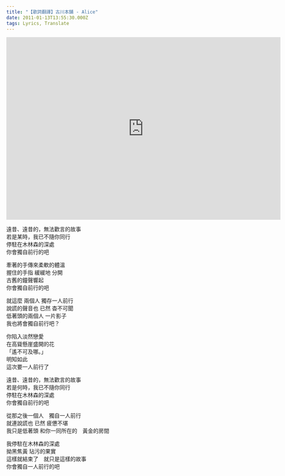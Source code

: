 ```yaml
---
title: "【歌詞翻譯】古川本舗 - Alice"
date: 2011-01-13T13:55:30.000Z
tags: Lyrics, Translate
---
```


<iframe width="720" height="480" src="https://www.youtube.com/embed/MwouxFPLxBk" frameborder="0" allow="accelerometer; autoplay; clipboard-write; encrypted-media; gyroscope; picture-in-picture" allowfullscreen></iframe>

遠昔、遠昔的，無法歡言的故事
<br>若是某時，我已不隨你同行
<br>停駐在木林森的深處
<br>你會獨自前行的吧

牽著的手傳來柔軟的體溫
<br>握住的手指 緩緩地 分開
<br>古舊的鐘聲響起
<br>你會獨自前行的吧

就這麼 兩個人 獨存一人前行
<br>說謊的聲音也 已然 杳不可聞
<br>低著頭的兩個人 一片影子
<br>我也將會獨自前行吧？

你陷入淡然戀愛
<br>在高聳懸崖盛開的花
<br>「遙不可及哪。」
<br>明知如此
<br>這次要一人前行了

遠昔、遠昔的，無法歡言的故事
<br>若是何時，我已不隨你同行
<br>停駐在木林森的深處
<br>你會獨自前行的吧

從那之後一個人　獨自一人前行
<br>就連說謊也 已然 疲憊不堪
<br>我只是低著頭 和你一同所在的　黃金的房間

我停駐在木林森的深處
<br>拗黑焦黃 玷污的果實
<br>這樣就結束了　就只是這樣的故事
<br>你會獨自一人前行的吧
